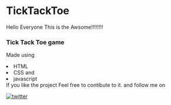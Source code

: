 # TickTackToe
Hello Everyone 
This is the Awsome!!!!!!!!<h3>Tick Tack Toe game </h3> 
Made using<br>
<li>HTML<br>
<li>CSS and<br>
<li>javascript<br>
If you like the project 
Feel free to contibute to it.
and follow me on <br>
  
<a href="https://twitter.com/Lavesh_linux/status/1540695424196943873?s=20&t=pxJDXE3N4m2nUnH_q6k-wg">![twitter](https://user-images.githubusercontent.com/96807471/178786647-39738329-d456-43b9-ab05-4adc4bde4e3a.jpeg)</a>

